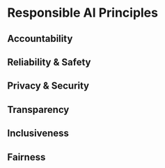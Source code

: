 # Responsible AI Principles

## Accountability

## Reliability & Safety

## Privacy & Security

## Transparency

## Inclusiveness

## Fairness

